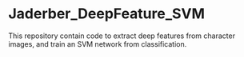 # Jaderber_DeepFeature_SVM
This repository contain code to extract deep features from character images, and train an SVM network from classification.
